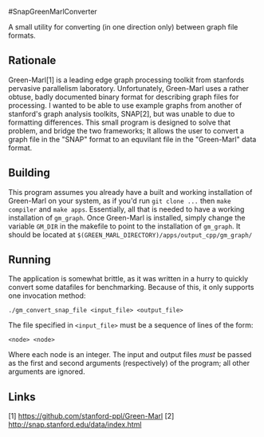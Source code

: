 #SnapGreenMarlConverter

A small utility for converting (in one direction only) between graph file formats. 

## Rationale

Green-Marl[1] is a leading edge graph processing toolkit from stanfords pervasive parallelism laboratory. Unfortunately, Green-Marl uses a rather obtuse, badly documented binary format for describing graph files for processing. I wanted to be able to use example graphs from another of stanford's graph analysis toolkits, SNAP[2], but was unable to due to formatting differences. This small program is designed to solve that problem, and bridge the two frameworks; It allows the user to convert a graph file in the "SNAP" format to an equvilant file in the "Green-Marl" data format. 

## Building

This program assumes you already have a built and working installation of Green-Marl on your system, as if you'd run `git clone ...` then `make compiler` and `make apps`. Essentially, all that is needed to have a working installation of `gm_graph`. Once Green-Marl is installed, simply change the variable `GM_DIR` in the makefile to point to the installation of `gm_graph`. It should be located at `$(GREEN_MARL_DIRECTORY)/apps/output_cpp/gm_graph/`

## Running

The application is somewhat brittle, as it was written in a hurry to quickly convert some datafiles for benchmarking. Because of this, it only supports one invocation method:

    ./gm_convert_snap_file <input_file> <output_file>

The file specified in `<input_file>` must be a sequence of lines of the form:

    <node> <node>

Where each node is an integer. The input and output files *must* be passed as the first and second arguments (respectively) of the program; all other arguments are ignored.

## Links

[1] https://github.com/stanford-ppl/Green-Marl
[2] http://snap.stanford.edu/data/index.html
